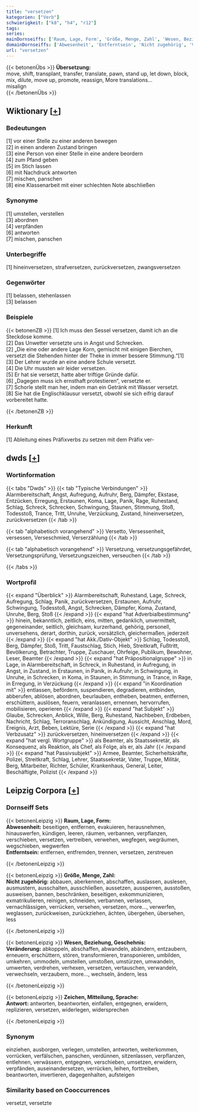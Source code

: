 ```yaml
---
title: "versetzen"
kategorien: ["Verb"]
schwierigkeit: ["k8", "h4", "r12"]
tags:
series:
mainDornseiffs: ['Raum, Lage, Form', 'Größe, Menge, Zahl', 'Wesen, Beziehung, Geschehnis', 'Zeichen, Mitteilung, Sprache']
domainDornseiffs: ['Abwesenheit', 'Entferntsein', 'Nicht zugehörig', 'Veränderung', 'Antwort']
url: "versetzen"
---
```


{{< betonenÜbs >}}
**Übersetzung:**  
move, shift, transplant, transfer, translate, pawn, stand up, let down, block, mix, dilute, move up, promote, reassign, More translations...  
misalign  
{{< /betonenÜbs >}}

## Wiktionary [[+](https://de.wiktionary.org/wiki/versetzen)]

### Bedeutungen
[1] vor einer Stelle zu einer anderen bewegen  
[2] in einen anderen Zustand bringen  
[3] eine Person von einer Stelle in eine andere beordern  
[4] zum Pfand geben  
[5] im Stich lassen  
[6] mit Nachdruck antworten  
[7] mischen, panschen  
[8] eine Klassenarbeit mit einer schlechten Note abschließen  

### Synonyme
[1] umstellen, verstellen  
[3] abordnen  
[4] verpfänden  
[6] antworten  
[7] mischen, panschen  

### Unterbegriffe
[1] hineinversetzen, strafversetzen, zurückversetzen, zwangsversetzen  

### Gegenwörter
[1] belassen, stehenlassen  
[3] belassen  

### Beispiele
{{< betonenZB >}}
[1] Ich muss den Sessel versetzen, damit ich an die Steckdose komme.  
[2] Das Unwetter versetzte uns in Angst und Schrecken.  
[2] „Die eine oder andere Lage Korn, gemischt mit einigen Bierchen, versetzt die Stehenden hinter der Theke in immer bessere Stimmung.“[1]  
[3] Der Lehrer wurde an eine andere Schule versetzt.  
[4] Die Uhr mussten wir leider versetzen.  
[5] Er hat sie versetzt, hatte aber triftige Gründe dafür.  
[6] „Dagegen muss ich ernsthaft protestieren“, versetzte er.  
[7] Schorle stellt man her, indem man ein Getränk mit Wasser versetzt.  
[8] Sie hat die Englischklausur versetzt, obwohl sie sich eifrig darauf vorbereitet hatte.  

{{< /betonenZB >}}
### Herkunft
[1] Ableitung eines Präfixverbs zu setzen mit dem Präfix ver-  



## dwds [[+](https://www.dwds.de/wb/versetzen)]

### Wortinformation
{{< tabs "Dwds" >}}
{{< tab "Typische Verbindungen" >}}
Alarmbereitschaft, Angst, Aufregung, Aufruhr, Berg, Dämpfer, Ekstase, Entzücken, Erregung, Erstaunen, Koma, Lage, Panik, Rage, Ruhestand, Schlag, Schreck, Schrecken, Schwingung, Staunen, Stimmung, Stoß, Todesstoß, Trance, Tritt, Unruhe, Verzückung, Zustand, hineinversetzen, zurückversetzen
{{< /tab >}}

{{< tab "alphabetisch vorangehend" >}}
Versetto, Versessenheit, versessen, Verseschmied, Verserzählung
{{< /tab >}}

{{< tab "alphabetisch vorangehend" >}}
Versetzung, versetzungsgefährdet, Versetzungsprüfung, Versetzungszeichen, verseuchen
{{< /tab >}}

{{< /tabs >}}

### Wortprofil
{{< expand "Überblick" >}} Alarmbereitschaft, Ruhestand, Lage, Schreck, Aufregung, Schlag, Panik, zurückversetzen, Erstaunen, Aufruhr, Schwingung, Todesstoß, Angst, Schrecken, Dämpfer, Koma, Zustand, Unruhe, Berg, Stoß {{< /expand >}}
{{< expand "hat Adverbialbestimmung" >}} hinein, bekanntlich, zeitlich, eins, mitten, gedanklich, unvermittelt, gegeneinander, seitlich, gleichsam, kurzerhand, gehörig, personell, unversehens, derart, dorthin, zurück, vorsätzlich, gleichermaßen, jederzeit {{< /expand >}}
{{< expand "hat Akk./Dativ-Objekt" >}} Schlag, Todesstoß, Berg, Dämpfer, Stoß, Tritt, Faustschlag, Stich, Hieb, Streitkraft, Fußtritt, Bevölkerung, Betrachter, Truppe, Zuschauer, Ohrfeige, Publikum, Bewohner, Leser, Beamter {{< /expand >}}
{{< expand "hat Präpositionalgruppe" >}} in Lage, in Alarmbereitschaft, in Schreck, in Ruhestand, in Aufregung, in Angst, in Zustand, in Erstaunen, in Panik, in Aufruhr, in Schwingung, in Unruhe, in Schrecken, in Koma, in Staunen, in Stimmung, in Trance, in Rage, in Erregung, in Verzückung {{< /expand >}}
{{< expand "in Koordination mit" >}} entlassen, befördern, suspendieren, degradieren, entbinden, abberufen, ablösen, abordnen, beurlauben, entheben, beatmen, entfernen, erschüttern, auslösen, feuern, veranlassen, ernennen, hervorrufen, mobilisieren, operieren {{< /expand >}}
{{< expand "hat Subjekt" >}} Glaube, Schrecken, Anblick, Wille, Berg, Ruhestand, Nachbeben, Erdbeben, Nachricht, Schlag, Terroranschlag, Ankündigung, Aussicht, Anschlag, Mord, Ereignis, Arzt, Beben, Lektüre, Serie {{< /expand >}}
{{< expand "hat Verbzusatz" >}} zurückversetzen, hineinversetzen {{< /expand >}}
{{< expand "hat vergl. Wortgruppe" >}} als Beamter, als Staatssekretär, als Konsequenz, als Reaktion, als Chef, als Folge, als er, als Jahr {{< /expand >}}
{{< expand "hat Passivsubjekt" >}} Armee, Beamter, Sicherheitskräfte, Polizei, Streitkraft, Schlag, Lehrer, Staatssekretär, Vater, Truppe, Militär, Berg, Mitarbeiter, Richter, Schüler, Krankenhaus, General, Leiter, Beschäftigte, Polizist {{< /expand >}}

## Leipzig Corpora [[+](https://corpora.uni-leipzig.de/en/res?word=versetzen&corpusId=deu_newscrawl-public_2018)]

### Dornseiff Sets
{{< betonenLeipzig >}}
**Raum, Lage, Form:**  
**Abwesenheit:** beseitigen, entfernen, evakuieren, herausnehmen, hinauswerfen, kündigen, leeren, räumen, verbannen, verpflanzen, verschieben, versetzen, vertreiben, verwehen, wegfegen, wegräumen, wegschieben, wegwerfen  
**Entferntsein:** entfernen, entfremden, trennen, versetzen, zerstreuen  

{{< /betonenLeipzig >}}


{{< betonenLeipzig >}}
**Größe, Menge, Zahl:**  
**Nicht zugehörig:** abbauen, aberkennen, abschaffen, auslassen, auslesen, ausmustern, ausschalten, ausschließen, aussetzen, aussperren, ausstoßen, ausweisen, bannen, beschränken, beseitigen, exkommunizieren, exmatrikulieren, reinigen, schneiden, verbannen, verlassen, vernachlässigen, verrücken, versehen, versetzen, more..., verwerfen, weglassen, zurückweisen, zurückziehen, ächten, übergehen, übersehen, less  

{{< /betonenLeipzig >}}


{{< betonenLeipzig >}}
**Wesen, Beziehung, Geschehnis:**  
**Veränderung:** abkoppeln, abschaffen, abwandeln, abändern, entzaubern, erneuern, erschüttern, stören, transformieren, transponieren, umbilden, umkehren, ummodeln, umstellen, umstoßen, umstürzen, umwandeln, umwerten, verdrehen, verhexen, versetzen, vertauschen, verwandeln, verwechseln, verzaubern, more..., wechseln, ändern, less  

{{< /betonenLeipzig >}}


{{< betonenLeipzig >}}
**Zeichen, Mitteilung, Sprache:**  
**Antwort:** antworten, beantworten, einfallen, entgegnen, erwidern, replizieren, versetzen, widerlegen, widersprechen  

{{< /betonenLeipzig >}}

### Synonym
einziehen, ausborgen, verlegen, umstellen, antworten, weiterkommen, vorrücken, verfälschen, panschen, verdünnen, sitzenlassen, verpflanzen, entlehnen, verwässern, entgegnen, verschieben, umsetzen, erwidern, verpfänden, auseinandersetzen, verrücken, leihen, forttreiben, beantworten, invertieren, dagegenhalten, aufsteigen


### Similarity based on Cooccurrences
versetzt, versetzte

